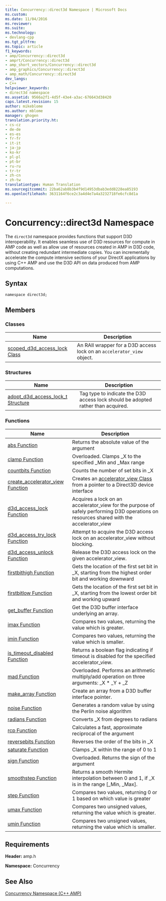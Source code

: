 ```yaml
---
title: Concurrency::direct3d Namespace | Microsoft Docs
ms.custom: 
ms.date: 11/04/2016
ms.reviewer: 
ms.suite: 
ms.technology:
- devlang-cpp
ms.tgt_pltfrm: 
ms.topic: article
f1_keywords:
- amp/Concurrency::direct3d
- amprt/Concurrency::direct3d
- amp_short_vectors/Concurrency::direct3d
- amp_graphics/Concurrency::direct3d
- amp_math/Concurrency::direct3d
dev_langs:
- C++
helpviewer_keywords:
- direct3d namespace
ms.assetid: 9566a2f1-4d5f-43e4-a3ac-676643d38420
caps.latest.revision: 15
author: mikeblome
ms.author: mblome
manager: ghogen
translation.priority.ht:
- cs-cz
- de-de
- es-es
- fr-fr
- it-it
- ja-jp
- ko-kr
- pl-pl
- pt-br
- ru-ru
- tr-tr
- zh-cn
- zh-tw
translationtype: Human Translation
ms.sourcegitcommit: 22ba62ab8b3b4f9d14953dbab3edd8228ea85193
ms.openlocfilehash: 3631164f6ce2c3a4d4e7a4a3232718fe6cfc8d1a

---
```

# Concurrency::direct3d Namespace
The `direct3d` namespace provides functions that support D3D interoperability. It enables seamless use of D3D resources for compute in AMP code as well as allow use of resources created in AMP in D3D code, without creating redundant intermediate copies. You can incrementally accelerate the compute intensive sections of your DirectX applications by using C++ AMP and use the D3D API on data produced from AMP computations.  
  
## Syntax  
  
```  
namespace direct3d;  
```  
  
## Members  
  
### Classes  
  
|Name|Description|  
|----------|-----------------|  
|[scoped_d3d_access_lock Class](scoped-d3d-access-lock-class.md)|An RAII wrapper for a D3D access lock on an `accelerator_view` object.|  
  
### Structures  
  
|Name|Description|  
|----------|-----------------|  
|[adopt_d3d_access_lock_t Structure](adopt-d3d-access-lock-t-structure.md)|Tag type to indicate the D3D access lock should be adopted rather than acquired.|  
  
### Functions  
  
|Name|Description|  
|----------|-----------------|  
|[abs Function](concurrency-direct3d-namespace-functions-amp.md#abs_function)|Returns the absolute value of the argument|  
|[clamp Function](concurrency-direct3d-namespace-functions-amp.md#clamp_function)|Overloaded. Clamps _X to the specified _Min and _Max range|  
|[countbits Function](concurrency-direct3d-namespace-functions-amp.md#countbits_function)|Counts the number of set bits in _X|  
|[create_accelerator_view Function](concurrency-direct3d-namespace-functions-amp.md#create_accelerator_view_function)|Creates an [accelerator_view Class](accelerator-view-class.md) from a pointer to a Direct3D device interface|  
|[d3d_access_lock Function](concurrency-direct3d-namespace-functions-amp.md#d3d_access_lock_function)|Acquires a lock on an accelerator_view for the purpose of safely performing D3D operations on resources shared with the accelerator_view|  
|[d3d_access_try_lock Function](concurrency-direct3d-namespace-functions-amp.md#d3d_access_try_lock_function)|Attempt to acquire the D3D access lock on an accelerator_view without blocking.|  
|[d3d_access_unlock Function](concurrency-direct3d-namespace-functions-amp.md#d3d_access_unlock_function)|Release the D3D access lock on the given accelerator_view.|  
|[firstbithigh Function](concurrency-direct3d-namespace-functions-amp.md#firstbithigh_function)|Gets the location of the first set bit in _X, starting from the highest order bit and working downward|  
|[firstbitlow Function](concurrency-direct3d-namespace-functions-amp.md#firstbitlow_function)|Gets the location of the first set bit in _X, starting from the lowest order bit and working upward|  
|[get_buffer Function](concurrency-direct3d-namespace-functions-amp.md#get_buffer_function)|Get the D3D buffer interface underlying an array.|  
|[imax Function](concurrency-direct3d-namespace-functions-amp.md#imax_function)|Compares two values, returning the value which is greater.|  
|[imin Function](concurrency-direct3d-namespace-functions-amp.md#imin_function)|Compares two values, returning the value which is smaller.|  
|[is_timeout_disabled Function](concurrency-direct3d-namespace-functions-amp.md#is_timeout_disabled_function)|Returns a boolean flag indicating if timeout is disabled for the specified accelerator_view.|  
|[mad Function](concurrency-direct3d-namespace-functions-amp.md#mad_function)|Overloaded. Performs an arithmetic multiply/add operation on three arguments: _X * _Y + _Z|  
|[make_array Function](concurrency-direct3d-namespace-functions-amp.md#make_array_function)|Create an array from a D3D buffer interface pointer.|  
|[noise Function](concurrency-direct3d-namespace-functions-amp.md#noise_function)|Generates a random value by using the Perlin noise algorithm|  
|[radians Function](concurrency-direct3d-namespace-functions-amp.md#radians_function)|Converts _X from degrees to radians|  
|[rcp Function](concurrency-direct3d-namespace-functions-amp.md#rcp_function)|Calculates a fast, approximate reciprocal of the argument|  
|[reversebits Function](concurrency-direct3d-namespace-functions-amp.md#reversebits_function)|Reverses the order of the bits in _X|  
|[saturate Function](concurrency-direct3d-namespace-functions-amp.md#saturate_function)|Clamps _X within the range of 0 to 1|  
|[sign Function](concurrency-direct3d-namespace-functions-amp.md#sign_function)|Overloaded. Returns the sign of the argument|  
|[smoothstep Function](concurrency-direct3d-namespace-functions-amp.md#smoothstep_function)|Returns a smooth Hermite interpolation between 0 and 1, if _X is in the range [_Min, _Max].|  
|[step Function](concurrency-direct3d-namespace-functions-amp.md#step_function)|Compares two values, returning 0 or 1 based on which value is greater|  
|[umax Function](concurrency-direct3d-namespace-functions-amp.md#umax_function)|Compares two unsigned values, returning the value which is greater.|  
|[umin Function](concurrency-direct3d-namespace-functions-amp.md#umin_function)|Compares two unsigned values, returning the value which is smaller.|  

## Requirements  
 **Header:** amp.h  
  
 **Namespace:** Concurrency  
  
## See Also  
 [Concurrency Namespace (C++ AMP)](concurrency-namespace-cpp-amp.md)



<!--HONumber=Jan17_HO1-->


